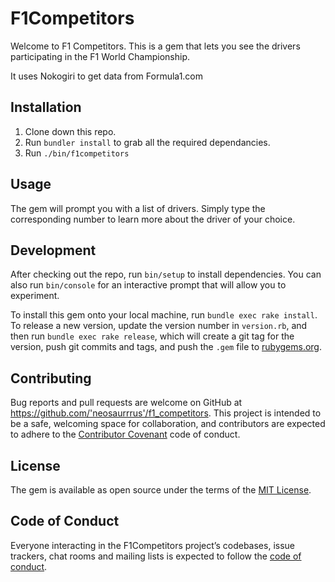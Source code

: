 # F1Competitors

Welcome to F1 Competitors. This is a gem that lets you see the drivers participating in the F1 World Championship.

It uses Nokogiri to get data from Formula1.com

## Installation

1. Clone down this repo.
2. Run `bundler install` to grab all the required dependancies.
3. Run `./bin/f1competitors`

## Usage

The gem will prompt you with a list of drivers. Simply type the corresponding number to learn more about the driver of your choice.

## Development

After checking out the repo, run `bin/setup` to install dependencies. You can also run `bin/console` for an interactive prompt that will allow you to experiment.

To install this gem onto your local machine, run `bundle exec rake install`. To release a new version, update the version number in `version.rb`, and then run `bundle exec rake release`, which will create a git tag for the version, push git commits and tags, and push the `.gem` file to [rubygems.org](https://rubygems.org).

## Contributing

Bug reports and pull requests are welcome on GitHub at https://github.com/'neosaurrrus'/f1_competitors. This project is intended to be a safe, welcoming space for collaboration, and contributors are expected to adhere to the [Contributor Covenant](http://contributor-covenant.org) code of conduct.

## License

The gem is available as open source under the terms of the [MIT License](https://opensource.org/licenses/MIT).

## Code of Conduct

Everyone interacting in the F1Competitors project’s codebases, issue trackers, chat rooms and mailing lists is expected to follow the [code of conduct](https://github.com/'neosaurrrus'/f1_competitors/blob/master/CODE_OF_CONDUCT.md).
